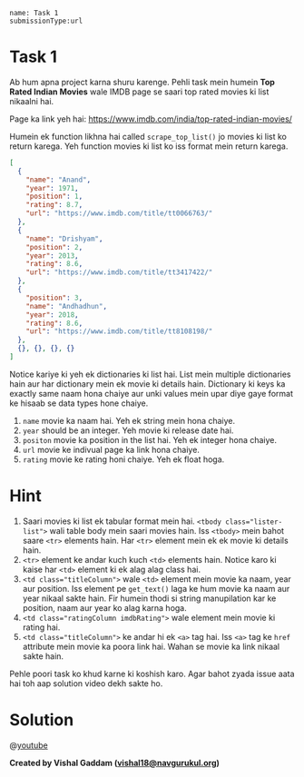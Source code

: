```ngMeta
name: Task 1
submissionType:url
```

# Task 1

Ab hum apna project karna shuru karenge. Pehli task mein humein **Top Rated Indian Movies** wale IMDB page se saari top rated movies ki list nikaalni hai.

Page ka link yeh hai: https://www.imdb.com/india/top-rated-indian-movies/

Humein ek function likhna hai called `scrape_top_list()` jo movies ki list ko return karega. Yeh function movies ki list ko iss format mein return karega.

```json
[
  {
    "name": "Anand",
    "year": 1971,
    "position": 1,
    "rating": 8.7,
    "url": "https://www.imdb.com/title/tt0066763/"
  },
  {
    "name": "Drishyam",
    "position": 2,
    "year": 2013,
    "rating": 8.6,
    "url": "https://www.imdb.com/title/tt3417422/"
  },
  {
    "position": 3,
    "name": "Andhadhun",
    "year": 2018,
    "rating": 8.6,
    "url": "https://www.imdb.com/title/tt8108198/"
  },
  {}, {}, {}, {}
]
```

Notice kariye ki yeh ek dictionaries ki list hai. List mein multiple dictionaries hain aur har dictionary mein ek movie ki details hain. Dictionary ki keys ka exactly same naam hona chaiye aur unki values mein upar diye gaye format ke hisaab se data types hone chaiye.

1. `name` movie ka naam hai. Yeh ek string mein hona chaiye.
2. `year` should be an integer. Yeh movie ki release date hai.
2. `positon` movie ka position in the list hai. Yeh ek integer hona chaiye.
3. `url` movie ke indivual page ka link hona chaiye.
4. `rating` movie ke rating honi chaiye. Yeh ek float hoga.

# Hint

1. Saari movies ki list ek tabular format mein hai. `<tbody class="lister-list">` wali table body mein saari movies hain. Iss `<tbody>` mein bahot saare `<tr>` elements hain. Har `<tr>` element mein ek ek movie ki details hain.
2. `<tr>` element ke andar kuch kuch `<td>` elements hain. Notice karo ki kaise har `<td>` element ki ek alag alag class hai.
3. `<td class="titleColumn">` wale `<td>` element mein movie ka naam, year aur position. Iss element pe `get_text()` laga ke hum movie ka naam aur year nikaal sakte hain. Fir humein thodi si string manupilation kar ke position, naam aur year ko alag karna hoga.
4. `<td class="ratingColumn imdbRating">` wale element mein movie ki rating hai.
5. `<td class="titleColumn">` ke andar hi ek `<a>` tag hai. Iss `<a>` tag ke `href` attribute mein movie ka poora link hai. Wahan se movie ka link nikaal sakte hain.

Pehle poori task ko khud karne ki koshish karo. Agar bahot zyada issue aata hai toh aap solution video dekh sakte ho.

# Solution

@[youtube](https://www.youtube.com/watch?v=PNv9cD-ene8)

**Created by Vishal Gaddam (vishal18@navgurukul.org)**

